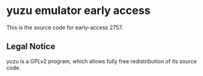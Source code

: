 yuzu emulator early access
=============

This is the source code for early-access 2757.

## Legal Notice

yuzu is a GPLv2 program, which allows fully free redistribution of its source code.